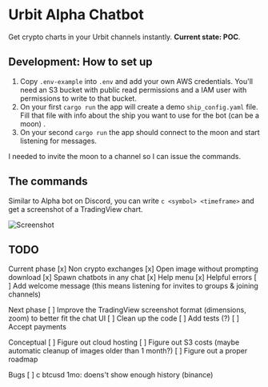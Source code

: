 # Urbit Alpha Chatbot

Get crypto charts in your Urbit channels instantly. **Current state: POC**.

## Development: How to set up

1. Copy `.env-example` into `.env` and add your own AWS credentials. You'll need an S3 bucket with public read permissions and a IAM user with permissions to write to that bucket.
2. On your first `cargo run` the app will create a demo `ship_config.yaml` file. Fill that file with info about the ship you want to use for the bot (can be a moon) .
3. On your second `cargo run` the app should connect to the moon and start listening for messages.

I needed to invite the moon to a channel so I can issue the commands.

## The commands

Similar to Alpha bot on Discord, you can write `c <symbol> <timeframe>` and get a screenshot of a TradingView chart.

![Screenshot](https://ridwyx-storage.s3.eu-west-2.amazonaws.com/screenshot.png)

## TODO

Current phase
[x] Non crypto exchanges
[x] Open image without prompting download
[x] Spawn chatbots in any chat
[x] Help menu
[x] Helpful errors
[ ] Add welcome message (this means listening for invites to groups & joining channels)

Next phase
[ ] Improve the TradingView screenshot format (dimensions, zoom) to better fit the chat UI
[ ] Clean up the code
[ ] Add tests (?)
[ ] Accept payments

Conceptual
[ ] Figure out cloud hosting
[ ] Figure out S3 costs (maybe automatic cleanup of images older than 1 month?)
[ ] Figure out a proper roadmap

Bugs
[ ] c btcusd 1mo: doens't show enough history (binance)
